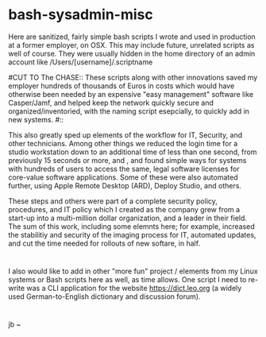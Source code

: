 # bash-sysadmin-misc
Here are sanitized, fairly simple bash scripts I wrote and used in production at a former employer, on OSX.  This may include future, unrelated scripts as well of course.  They were usually hidden in the home directory of an admin account like /Users/[username]/.scriptname

#CUT TO The CHASE::
These scripts along with other innovations saved my employer hundreds of thousands of Euros in costs which would have otherwise been needed by an expensive "easy management" software like Casper/Jamf, and helped keep the network quickly secure and organized/inventoried, with the naming script esepcially, to quickly add in new systems.
#::

This also greatly sped up elements of the workflow for IT, Security, and other technicians.  Among other things we reduced the login time for a studio workstation down to an additional time of less than one second, from previously 15 seconds or more, and , and found simple ways for systems with hundreds of users to access the same, legal software licenses for core-value software applications.  Some of these were also automated further, using Apple Remote Desktop (ARD), Deploy Studio, and others.

These steps and others were part of a complete security policy, procedures, and IT policy which I created as the company grew from a start-up into a multi-million dollar organization, and a leader in their field.  The sum of this work, including some elemnts here; for example, increased the stabilitiy and security of the imaging process for IT, automated updates, and cut the time needed for rollouts of new softare, in half.

#
I also would like to add in other "more fun" project / elements from my Linux systems or Bash scripts here as well, as time allows.  One script I need to re-write was a CLI application for the website https://dict.leo.org (a widely used German-to-English dictionary and discussion forum).


#
jb ~
#
